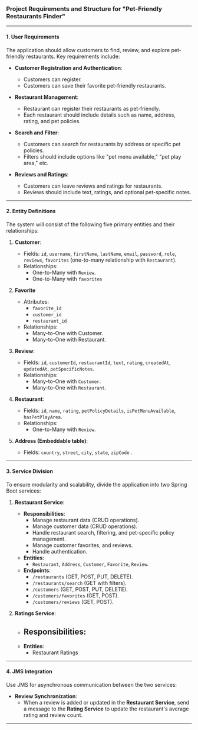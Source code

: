 ### Project Requirements and Structure for "Pet-Friendly Restaurants Finder"

---

#### **1. User Requirements**
The application should allow customers to find, review, and explore pet-friendly restaurants. Key requirements include:

- **Customer Registration and Authentication**:
  - Customers can register.
  - Customers can save their favorite pet-friendly restaurants.

- **Restaurant Management**:
  - Restaurant can register their restaurants as pet-friendly.
  - Each restaurant should include details such as name, address, rating, and pet policies.

- **Search and Filter**:
  - Customers can search for restaurants by address or specific pet policies.
  - Filters should include options like "pet menu available," "pet play area," etc.

- **Reviews and Ratings**:
  - Customers can leave reviews and ratings for restaurants.
  - Reviews should include text, ratings, and optional pet-specific notes.

---

#### **2. Entity Definitions**
The system will consist of the following five primary entities and their relationships:

1. **Customer**:
   - Fields: `id`, `username`, `firstName`, `lastName`,  `email`, `password`, `role`, `reviews`, `favorites` (one-to-many relationship with `Restaurant`).
   - Relationships:
     - One-to-Many with `Review`.
     - One-to-Many with `favorites`

2. **Favorite**
   - Attributes:
     - `favorite_id`
     - `customer_id`
     - `restaurant_id`
   - Relationships:
     - Many-to-One with Customer.
     - Many-to-One with Restaurant.

3. **Review**:
   - Fields: `id`, `customerId`, `restaurantId`, `text`, `rating`, `createdAt`, `updatedAt`, `petSpecificNotes`.
   - Relationships:
     - Many-to-One with `Customer`.
     - Many-to-One with `Restaurant`.

4. **Restaurant**:
   - Fields: `id`, `name`, `rating`, `petPolicyDetails`, `isPetMenuAvailable`, `hasPetPlayArea`.
   - Relationships:
     - One-to-Many with `Review`.

5. **Address (Embeddable table)**:
   - Fields: `country`, `street`, `city`, `state`, `zipCode` .

---

#### **3. Service Division**
To ensure modularity and scalability, divide the application into two Spring Boot services:

1. **Restaurant Service**:
   - **Responsibilities**:
     - Manage restaurant data (CRUD operations).
     - Manage customer data (CRUD operations).
     - Handle restaurant search, filtering, and pet-specific policy management.
     - Manage customer favorites, and reviews.
     - Handle authentication.
   - **Entities**:
     - `Restaurant`, `Address`, `Customer`, `Favorite`, `Review`.
   - **Endpoints**:
     - `/restaurants` (GET, POST, PUT, DELETE).
     - `/restaurants/search` (GET with filters).
     - `/customers` (GET, POST, PUT, DELETE).
     - `/customers/favorites` (GET, POST).
     - `/customers/reviews` (GET, POST).

2. **Ratings Service**:
   - **Responsibilities**:
     - 
   - **Entities**:
     - Restaurant Ratings


---

#### **4. JMS Integration**
Use JMS for asynchronous communication between the two services:

- **Review Synchronization**:
  - When a review is added or updated in the **Restaurant Service**, send a message to the **Rating Service** to update the restaurant's average rating and review count.

---
